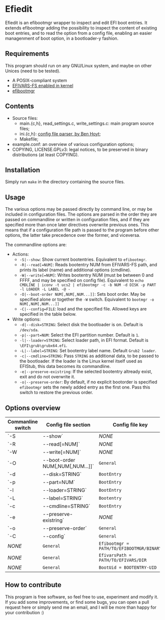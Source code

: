 # Efiedit
Efiedit is an efibootmgr wrapper to inspect and edit EFI boot entries.
It extends efibootmgr adding the possibility to inspect the content of existing boot entries,
and to read the option from a config file, enabling an easier managenment of boot option,
in a bootloader-y fashion.

## Requirements
This program should run on any GNU/Linux system, and maybe on other Unices (need to be tested).
* A POSIX-compliant system
* [EFIVARS-FS enabled in kernel](https://wiki.archlinux.org/index.php/Unified_Extensible_Firmware_Interface#Linux_Kernel_Config_options_for_UEFI)
* [efibootmgr](https://github.com/rhinstaller/efibootmgr)

## Contents
* Source files:
  * main.{c,h}, read_settings.c, write_settings.c: main program source files;
  * ini.{c,h}: [config file parser, by Ben Hoyt](https://github.com/benhoyt/inih);
  * Makefile;
 * example.conf: an overview of various configuration options;
 * COPYING, LICENSE.GPLv3: legal notices, to be preserved in binary distributions (at least COPYING).
 
## Installation
Simply run `make` in the directory containing the source files.

## Usage
The various options may be passed directly by command line, or may be included in configuration files.
The options are parsed in the order they are passed on commandline or written in configuration files,
and if they are specified more than once later directives overwrite previous ones.
This means that if a configuration file path is passed to the program before other options, the latter
take precedence over the former, and viceversa.
 
The commandline options are:
* Actions:
  * `-S|--show`: Show current bootentries. Equivalent to `efibootmgr`.
  * `-R|--read[=NUM]`: Reads bootentry NUM from EFIVARS-FS path, and prints its label (name) and additional options (cmdline).
  * `-W|--write[=NUM]`: Writes bootentry NUM (must be between 0 and FFFF, and may be specified on config file).
      Equivalent to `echo CMDLINE | iconv -t ucs2 | efibootmgr -c -b NUM -d DISK -p PART -l LOADER -L LABEL -@ -`
  * `-O|--boot-order NUM[,NUM[,NUM...]]`: Sets boot order. May be specified alone or together the `-W` switch.
      Equivalent to `bootmgr -o NUM[,NUM[,NUM...]]`
  * `-C|--config=FILE`: load and the specified file. Allowed keys are specified in the table below.
* Write options:
  * `-d|--disk=STRING`: Select disk the bootloader is on. Default is `/dev/sda`.
  * `-p|--part=NUM`: Select the EFI partition number. Default is `1`.
  * `-l|--loader=STRING`: Select loader path, in EFI format. Default is `\EFI\grub\grubx64.efi`.
  * `-L|--label=STRING`: Set bootentry label name. Default `Grub2 loader`.
  * `-c|--cmdline=STRING`: Pass `STRING` as additional data, to be passed to the bootloader.
      If the loader is the Linux kernel itself used as EFIStub, this data becomes its commandline.
  * `-e|--preserve-existring`: If the selected bootentry altready exist, exit and do not overwrite it.
  * `-o|--preserve-order`: By default, if no explicit bootorder is specified `efibootmgr` sets the newly
      added entry as the first one. Pass this switch to restore the previous order.

## Options overview
|Commanline switch|Config file section|Config file key|
|-------|--------|---------|
|`-S|--show`| *NONE* | *NONE* |
|`-R|--read[=NUM]`| *NONE* | *NONE* |
|`-W|--write[=NUM]`| *NONE* | *NONE* |
|`-O|--boot-order NUM[,NUM[,NUM...]]` | `General` | `BootOrder = NUM[,NUM[,NUM...]]`|
|`-d|--disk=STRING` | `BootEntry` | `Disk = STRING` |
|`-p|--part=NUM` | `BootEntry` | `Partition = NUM` |
|`-l|--loader=STRING` | `BootEntry` | `Loader = STRING` |
|`-L|--label=STRING` | `Bootentry` | `Label = STRING` |
|`-c|--cmdline=STRING` | `BootEntry` | `Cmdline = STRING` |
|`-e|--preserve-existring` | *NONE* | *NONE* |
|`-o|--preserve-order` | `General` | `Order = Preserve` |
|`-C|--config` | `General` | `Include = FILE` |
| *NONE* | `General` | `Efibootmgr = PATH/TO/EFIBOOTMGR/BINARY` |
| *NONE* | `General` | `EfivarsPath = PATH/TO/EFIVARS/DIR` |
| *NONE* | `General` | `BootUid = BOOTENTRY-UID` |

## How to contribute
This program is free software, so feel free to use, experiment and modify it.
If you add some improvements, or find some bugs, you can open a pull request here
or simply send me an email, and I will be more than happy for your contribution :)
  
